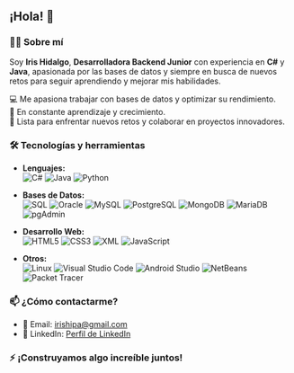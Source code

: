 ## ¡Hola! 👋  

### 👩‍💻 Sobre mí  
Soy **Iris Hidalgo**, **Desarrolladora Backend Junior** con experiencia en **C#** y **Java**, apasionada por las bases de datos y siempre en busca de nuevos retos para seguir aprendiendo y mejorar mis habilidades.  

💻 Me apasiona trabajar con bases de datos y optimizar su rendimiento.  
🌱 En constante aprendizaje y crecimiento.  
🚀 Lista para enfrentar nuevos retos y colaborar en proyectos innovadores.  

### 🛠️ Tecnologías y herramientas  
- **Lenguajes:**   
![C#](https://img.shields.io/badge/-C%23-blue?style=flat&logo=c-sharp) 
![Java](https://img.shields.io/badge/-Java-red?style=flat&logo=java) 
![Python](https://img.shields.io/badge/-Python-blue?style=flat&logo=python)  

- **Bases de Datos:**  
![SQL](https://img.shields.io/badge/-SQL-lightgrey?style=flat&logo=sql) 
![Oracle](https://img.shields.io/badge/-Oracle-F80000?style=flat&logo=oracle) 
![MySQL](https://img.shields.io/badge/-MySQL-blue?style=flat&logo=mysql) 
![PostgreSQL](https://img.shields.io/badge/-PostgreSQL-blue?style=flat&logo=postgresql) 
![MongoDB](https://img.shields.io/badge/-MongoDB-green?style=flat&logo=mongodb) 
![MariaDB](https://img.shields.io/badge/-MariaDB-003B57?style=flat&logo=mariadb) 
![pgAdmin](https://img.shields.io/badge/-pgAdmin-black?style=flat&logo=pgadmin)  

- **Desarrollo Web:**  
![HTML5](https://img.shields.io/badge/-HTML5-orange?style=flat&logo=html5) 
![CSS3](https://img.shields.io/badge/-CSS3-blue?style=flat&logo=css3) 
![XML](https://img.shields.io/badge/-XML-lightgrey?style=flat&logo=xml) 
![JavaScript](https://img.shields.io/badge/-JavaScript-yellow?style=flat&logo=javascript)  

- **Otros:**  
![Linux](https://img.shields.io/badge/-Linux-black?style=flat&logo=linux) 
![Visual Studio Code](https://img.shields.io/badge/-Visual%20Studio%20Code-007ACC?style=flat&logo=visualstudiocode) 
![Android Studio](https://img.shields.io/badge/-Android%20Studio-3DDC84?style=flat&logo=androidstudio) 
![NetBeans](https://img.shields.io/badge/-NetBeans-006B3F?style=flat&logo=netbeans) 
![Packet Tracer](https://img.shields.io/badge/-Packet%20Tracer-13B8C9?style=flat&logo=cisco)  


### 📫 ¿Cómo contactarme?  
- 📧 Email: [irishipa@gmail.com](mailto:irishipa@gmail.com)  
- 💼 LinkedIn: [Perfil de LinkedIn](#https://www.linkedin.com/in/iris-hidalgo-palomino-a90610291)  

### ⚡ ¡Construyamos algo increíble juntos!  

